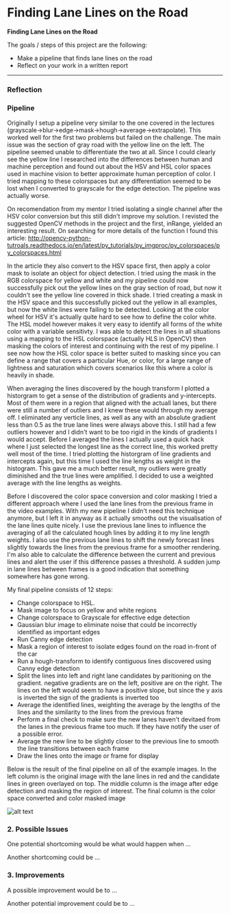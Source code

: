 # **Finding Lane Lines on the Road** 

**Finding Lane Lines on the Road**

The goals / steps of this project are the following:
* Make a pipeline that finds lane lines on the road
* Reflect on your work in a written report

[//]: # (Image References)

[image1]: ./test_image_output/final_pipeline.jpg "Final Pipeline Results"

---

### Reflection

### Pipeline

Originally I setup a pipeline very similar to the one covered in the lectures (grayscale->blur->edge->mask->hough->average->extrapolate). This worked well for the first two problems but failed on the challenge. The main issue was the section of gray road with the yellow line on the left. The pipeline seemed unable to differentiate the two at all. Since I could clearly see the yellow line I researched into the differences between human and machine perception and found out about the HSV and HSL color spaces used in machine vision to better approximate human perception of color. I tried mapping to these colorspaces but any differentiation seemed to be lost when I converted to grayscale for the edge detection. The pipeline was actually worse.

On recomendation from my mentor I tried isolating a single channel after the HSV color conversion but this still didn't improve my solution. I revisted the suggested OpenCV methods in the project and the first, inRange, yielded an interesting result. On searching for more details of the function I found this article: http://opencv-python-tutroals.readthedocs.io/en/latest/py_tutorials/py_imgproc/py_colorspaces/py_colorspaces.html

In the article they also convert to the HSV space first, then apply a color mask to isolate an object for object detection. I tried using the mask in the RGB colorspace for yellow and white and my pipeline could now successfully pick out the yellow lines on the gray section of road, but now it couldn't see the yellow line covered in thick shade. I tried creating a mask in the HSV space and this successfully picked out the yellow in all examples, but now the white lines were failing to be detected. Looking at the color wheel for HSV it's actually quite hard to see how to define the color white. The HSL model however makes it very easy to identify all forms of the white color with a variable sensitivty. I was able to detect the lines in all situations using a mapping to the HSL colorspace (actually H*L*S in OpenCV) then masking the colors of interest and continuing with the rest of my pipeline. I see now how the HSL color space is better suited to masking since you can define a range that covers a particular Hue, or color, for a large range of lightness and saturation which covers scenarios like this where a color is heavily in shade.

When averaging the lines discovered by the hough transform I plotted a historgram to get a sense of the distribution of gradients and y-intercepts. Most of them were in a region that aligned with the actuall lanes, but there were still a number of outliers and I knew these would through my average off. I eliminated any verticle lines, as well as any with an absolute gradient less than 0.5 as the true lane lines were always above this. I still had a few outliers however and I didn't want to be too rigid in the kinds of gradients I would accept. Before I averaged the lines I actually used a quick hack where I just selected the longest line as the correct line, this worked pretty well most of the time. I tried plotting the historgram of line gradients and intercepts again, but this time I used the line lengths as weight in the histogram. This gave me a much better result, my outliers were greatly diminished and the true lines were amplified. I decided to use a weighted average with the line lengths as weights.

Before I discovered the color space conversion and color masking I tried a different approach where I used the lane lines from the previous frame in the video examples. With my new pipeline I didn't need this technique anymore, but I left it in anyway as it actually smooths out the visualisation of the lane lines quite nicely. I use the previous lane lines to influence the averaging of all the calculated hough lines by adding it to my line length weights. I also use the previous lane lines to shift the newly forecast lines slightly towards the lines from the previous frame for a smoother rendering. I'm also able to calculate the difference between the current and previous lines and alert the user if this difference passes a threshold. A sudden jump in lane lines between frames is a good indication that something somewhere has gone wrong.

My final pipeline consists of 12 steps:

* Change colorspace to HSL.
* Mask image to focus on yellow and white regions
* Change colorspace to Grayscale for effective edge detection
* Gaussian blur image to eliminate noise that could be incorrectly identified as important edges
* Run Canny edge detection
* Mask a region of interest to isolate edges found on the road in-front of the car
* Run a hough-transform to identify contiguous lines discovered using Canny edge detection
* Split the lines into left and right lane candidates by paritioning on the gradient. negative gradients are on the left, positive are on the right. The lines on the left would seem to have a positive slope, but since the y axis is inverted the sign of the gradients is inverted too
* Average the identified lines, weighting the average by the lengths of the lines and the similarity to the lines from the previous frame
* Perform a final check to make sure the new lanes haven't devitaed from the lanes in the previous frame too much. If they have notify the user of a possible error. 
* Average the new line to be slightly closer to the previous line to smooth the line transitions between each frame
* Draw the lines onto the image or frame for display

Below is the result of the final pipeline on all of the example images. In the left column is the original image with the lane lines in red and the candidate lines in green overlayed on top. The middle column is the image after edge detection and masking the region of interest. The final column is the color space converted and color masked image

![alt text][image1]


### 2. Possible Issues


One potential shortcoming would be what would happen when ... 

Another shortcoming could be ...


### 3. Improvements

A possible improvement would be to ...

Another potential improvement could be to ...
